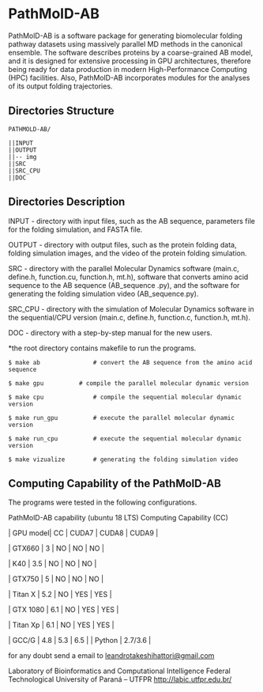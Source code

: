 # PathMolD-AB

PathMolD-AB is a software package for generating biomolecular folding pathway datasets using massively parallel MD methods in the canonical ensemble. The software describes proteins by a coarse-grained AB model, and it is designed for extensive processing in GPU architectures, therefore being ready for data production in modern High-Performance Computing (HPC) facilities. Also, PathMolD-AB incorporates modules for the analyses of its output folding trajectories.

## Directories Structure

```
PATHMOLD-AB/

||INPUT
||OUTPUT
||-- img
||SRC
||SRC_CPU
||DOC
```

## Directories Description

INPUT - directory with input files, such as the AB sequence, parameters file for the folding simulation, and FASTA file.

OUTPUT - directory with output files, such as the protein folding data, folding simulation images, and the video of the protein folding simulation.

SRC - directory with the parallel Molecular Dynamics software (main.c, define.h, function.cu, function.h, mt.h), software that converts amino acid sequence to the AB sequence (AB_sequence .py), and the software for generating the folding simulation video (AB_sequence.py).

SRC_CPU - directory with the simulation of Molecular Dynamics software in the sequential/CPU version (main.c, define.h, function.c, function.h, mt.h).

DOC - directory with a step-by-step manual for the new users.

*the root directory contains makefile to run the programs. 

	$ make ab               # convert the AB sequence from the amino acid sequence
	
	$ make gpu 	        # compile the parallel molecular dynamic version
	
	$ make cpu              # compile the sequential molecular dynamic version
	
	$ make run_gpu          # execute the parallel molecular dynamic version
	
	$ make run_cpu          # execute the sequential molecular dynamic version
	
	$ make vizualize        # generating the folding simulation video


## Computing Capability of the PathMolD-AB
The programs were tested in the following configurations.

PathMolD-AB capability (ubuntu 18 LTS)
Computing Capability (CC)

| GPU model| CC         | CUDA7 | CUDA8 | CUDA9 |

| GTX660   | 3          |   NO  |   NO  |   NO  |

| K40      | 3.5        |   NO  |   NO  |   NO  |

| GTX750   | 5          |   NO  |   NO  |   NO  |

| Titan X  | 5.2        |   NO  |  YES  |  YES  |

| GTX 1080 | 6.1        |   NO  |  YES  |  YES  |

| Titan Xp | 6.1        |   NO  |  YES  |  YES  |

| GCC/G               |  4.8  |  5.3  |  6.5  |
| Python                |        2.7/3.6        |

for any doubt send a email to ​leandrotakeshihattori@gmail.com

Laboratory of Bioinformatics and Computational Intelligence
Federal Technological University of Paraná – UTFPR
http://labic.utfpr.edu.br/
